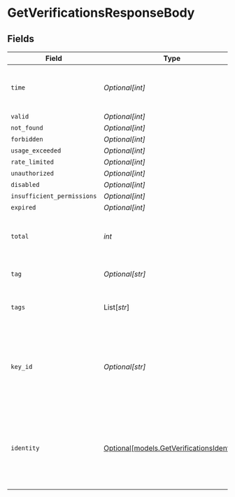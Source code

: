 # GetVerificationsResponseBody


## Fields

| Field                                                                                                                                | Type                                                                                                                                 | Required                                                                                                                             | Description                                                                                                                          |
| ------------------------------------------------------------------------------------------------------------------------------------ | ------------------------------------------------------------------------------------------------------------------------------------ | ------------------------------------------------------------------------------------------------------------------------------------ | ------------------------------------------------------------------------------------------------------------------------------------ |
| `time`                                                                                                                               | *Optional[int]*                                                                                                                      | :heavy_minus_sign:                                                                                                                   | Unix timestamp in milliseconds of the start of the current time slice.                                                               |
| `valid`                                                                                                                              | *Optional[int]*                                                                                                                      | :heavy_minus_sign:                                                                                                                   | N/A                                                                                                                                  |
| `not_found`                                                                                                                          | *Optional[int]*                                                                                                                      | :heavy_minus_sign:                                                                                                                   | N/A                                                                                                                                  |
| `forbidden`                                                                                                                          | *Optional[int]*                                                                                                                      | :heavy_minus_sign:                                                                                                                   | N/A                                                                                                                                  |
| `usage_exceeded`                                                                                                                     | *Optional[int]*                                                                                                                      | :heavy_minus_sign:                                                                                                                   | N/A                                                                                                                                  |
| `rate_limited`                                                                                                                       | *Optional[int]*                                                                                                                      | :heavy_minus_sign:                                                                                                                   | N/A                                                                                                                                  |
| `unauthorized`                                                                                                                       | *Optional[int]*                                                                                                                      | :heavy_minus_sign:                                                                                                                   | N/A                                                                                                                                  |
| `disabled`                                                                                                                           | *Optional[int]*                                                                                                                      | :heavy_minus_sign:                                                                                                                   | N/A                                                                                                                                  |
| `insufficient_permissions`                                                                                                           | *Optional[int]*                                                                                                                      | :heavy_minus_sign:                                                                                                                   | N/A                                                                                                                                  |
| `expired`                                                                                                                            | *Optional[int]*                                                                                                                      | :heavy_minus_sign:                                                                                                                   | N/A                                                                                                                                  |
| `total`                                                                                                                              | *int*                                                                                                                                | :heavy_check_mark:                                                                                                                   | Total number of verifications in the current time slice, regardless of outcome.                                                      |
| `tag`                                                                                                                                | *Optional[str]*                                                                                                                      | :heavy_minus_sign:                                                                                                                   | Only available when grouping by tag.                                                                                                 |
| `tags`                                                                                                                               | List[*str*]                                                                                                                          | :heavy_minus_sign:                                                                                                                   | Filter by one or multiple tags. If multiple tags are provided                                                                        |
| `key_id`                                                                                                                             | *Optional[str]*                                                                                                                      | :heavy_minus_sign:                                                                                                                   | Only available when specifying groupBy=key in the query.<br/>In this case there would be one datapoint per time and groupBy target.  |
| `identity`                                                                                                                           | [Optional[models.GetVerificationsIdentity]](../models/getverificationsidentity.md)                                                   | :heavy_minus_sign:                                                                                                                   | Only available when specifying groupBy=identity in the query.<br/>In this case there would be one datapoint per time and groupBy target. |